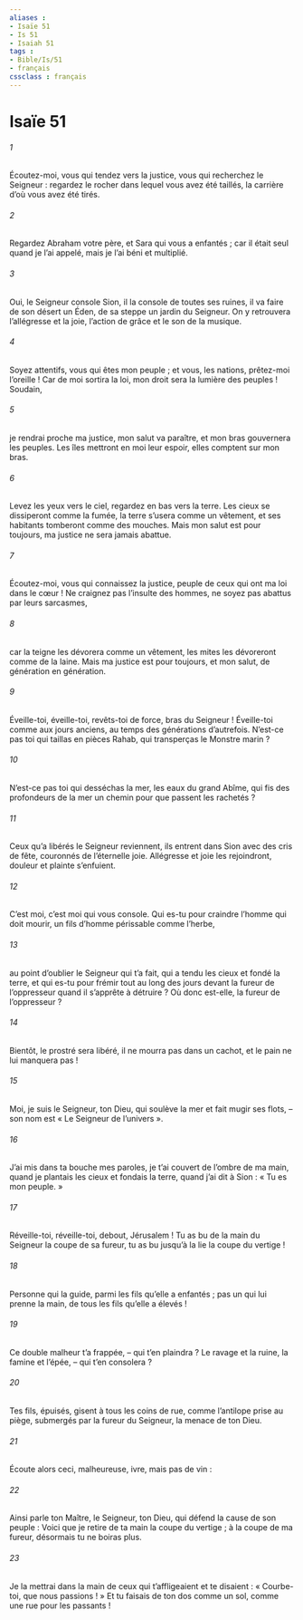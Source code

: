 ```yaml
---
aliases : 
- Isaïe 51
- Is 51
- Isaiah 51
tags : 
- Bible/Is/51
- français
cssclass : français
---
```


# Isaïe 51

###### 1
Écoutez-moi, vous qui tendez vers la justice,
vous qui recherchez le Seigneur :
regardez le rocher dans lequel vous avez été taillés,
la carrière d’où vous avez été tirés.
###### 2
Regardez Abraham votre père,
et Sara qui vous a enfantés ;
car il était seul quand je l’ai appelé,
mais je l’ai béni et multiplié.
###### 3
Oui, le Seigneur console Sion,
il la console de toutes ses ruines,
il va faire de son désert un Éden,
de sa steppe un jardin du Seigneur.
On y retrouvera l’allégresse et la joie,
l’action de grâce et le son de la musique.
###### 4
Soyez attentifs, vous qui êtes mon peuple ;
et vous, les nations, prêtez-moi l’oreille !
Car de moi sortira la loi,
mon droit sera la lumière des peuples !
Soudain,
###### 5
je rendrai proche ma justice,
mon salut va paraître,
et mon bras gouvernera les peuples.
Les îles mettront en moi leur espoir,
elles comptent sur mon bras.
###### 6
Levez les yeux vers le ciel,
regardez en bas vers la terre.
Les cieux se dissiperont comme la fumée,
la terre s’usera comme un vêtement,
et ses habitants tomberont comme des mouches.
Mais mon salut est pour toujours,
ma justice ne sera jamais abattue.
###### 7
Écoutez-moi, vous qui connaissez la justice,
peuple de ceux qui ont ma loi dans le cœur !
Ne craignez pas l’insulte des hommes,
ne soyez pas abattus par leurs sarcasmes,
###### 8
car la teigne les dévorera comme un vêtement,
les mites les dévoreront comme de la laine.
Mais ma justice est pour toujours,
et mon salut, de génération en génération.
###### 9
Éveille-toi, éveille-toi,
revêts-toi de force, bras du Seigneur !
Éveille-toi comme aux jours anciens,
au temps des générations d’autrefois.
N’est-ce pas toi qui taillas en pièces Rahab,
qui transperças le Monstre marin ?
###### 10
N’est-ce pas toi qui desséchas la mer,
les eaux du grand Abîme,
qui fis des profondeurs de la mer un chemin
pour que passent les rachetés ?
###### 11
Ceux qu’a libérés le Seigneur reviennent,
ils entrent dans Sion avec des cris de fête,
couronnés de l’éternelle joie.
Allégresse et joie les rejoindront,
douleur et plainte s’enfuient.
###### 12
C’est moi, c’est moi qui vous console.
Qui es-tu pour craindre l’homme qui doit mourir,
un fils d’homme périssable comme l’herbe,
###### 13
au point d’oublier le Seigneur qui t’a fait,
qui a tendu les cieux et fondé la terre,
et qui es-tu pour frémir tout au long des jours
devant la fureur de l’oppresseur quand il s’apprête à détruire ?
Où donc est-elle, la fureur de l’oppresseur ?
###### 14
Bientôt, le prostré sera libéré,
il ne mourra pas dans un cachot,
et le pain ne lui manquera pas !
###### 15
Moi, je suis le Seigneur, ton Dieu,
qui soulève la mer et fait mugir ses flots,
– son nom est « Le Seigneur de l’univers ».
###### 16
J’ai mis dans ta bouche mes paroles,
je t’ai couvert de l’ombre de ma main,
quand je plantais les cieux et fondais la terre,
quand j’ai dit à Sion : « Tu es mon peuple. »
###### 17
Réveille-toi, réveille-toi,
debout, Jérusalem !
Tu as bu de la main du Seigneur la coupe de sa fureur,
tu as bu jusqu’à la lie la coupe du vertige !
###### 18
Personne qui la guide,
parmi les fils qu’elle a enfantés ;
pas un qui lui prenne la main,
de tous les fils qu’elle a élevés !
###### 19
Ce double malheur t’a frappée,
– qui t’en plaindra ?
Le ravage et la ruine, la famine et l’épée,
– qui t’en consolera ?
###### 20
Tes fils, épuisés, gisent à tous les coins de rue,
comme l’antilope prise au piège,
submergés par la fureur du Seigneur,
la menace de ton Dieu.
###### 21
Écoute alors ceci, malheureuse,
ivre, mais pas de vin :
###### 22
Ainsi parle ton Maître, le Seigneur, ton Dieu,
qui défend la cause de son peuple :
Voici que je retire de ta main la coupe du vertige ;
à la coupe de ma fureur, désormais tu ne boiras plus.
###### 23
Je la mettrai dans la main de ceux qui t’affligeaient
et te disaient :
« Courbe-toi, que nous passions ! »
Et tu faisais de ton dos comme un sol,
comme une rue pour les passants !
